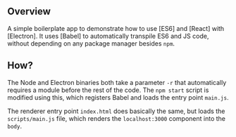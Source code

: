 ## Overview

A simple boilerplate app to demonstrate how to use [ES6] and [React] with
[Electron]. It uses [Babel] to automatically transpile ES6 and JS code,
without depending on any package manager besides `npm`.

## How?

The Node and Electron binaries both take a parameter `-r` that automatically
requires a module before the rest of the code.  The `npm start` script is
modified using this, which registers Babel and loads the entry point `main.js`.

The renderer entry point `index.html` does basically the same, but loads the
`scripts/main.js` file, which renders the `localhost:3000` component into the `body`.
